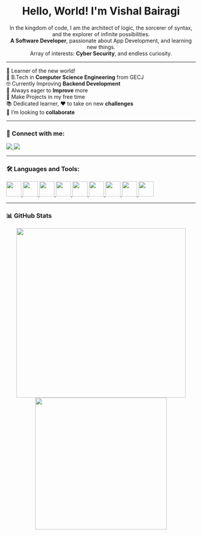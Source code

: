 <h1 align="center"> Hello, World! I'm Vishal Bairagi</h1>

<p align="center">
  In the kingdom of code, I am the architect of logic, the sorcerer of syntax, and the explorer of infinite possibilities.<br>
  <strong>A Software Developer</strong>, passionate about App Development, and learning new things.<br>
  Array of interests: <strong>Cyber Security</strong>, and endless curiosity.
</p>

---

🌟 Learner of the new world!  
📘 B.Tech in <strong>Computer Science Engineering</strong> from GECJ  
🤓 Currently Improving <strong>Backend Development</strong>  
💪 Always eager to <strong>Improve</strong> more  
🌸 Make Projects in my free time  
📚 Dedicated learner, ❤️ to take on new <strong>challenges</strong>  
🤝 I’m looking to <strong>collaborate</strong>  

---

### 🧿 Connect with me:
<p align="left">
 <a href="mailto:vishalba499@gmail.com">
  <img src="https://img.shields.io/badge/email-%23D14836.svg?&style=for-the-badge&logo=gmail&logoColor=white" />
</a>

<a href="https://www.linkedin.com/in/vishal-bairagi-b9757a252?utm_source=share&utm_campaign=share_via&utm_content=profile&utm_medium=android_app">
  <img src="https://img.shields.io/badge/LinkedIn-%230077B5.svg?&style=for-the-badge&logo=linkedin&logoColor=white" />
</a>
</p>

---

### 🛠️ Languages and Tools:
<p>
  <a href="https://reactnative.dev/" target="_blank" title="React Native">
    <img src="https://cdn.jsdelivr.net/gh/devicons/devicon/icons/react/react-original.svg" width="40" />
  </a>
  <a href="https://www.python.org/doc/" target="_blank" title="Python">
    <img src="https://cdn.jsdelivr.net/gh/devicons/devicon/icons/python/python-original.svg" width="40" />
  </a>
  <a href="https://docs.flutter.dev/" target="_blank" title="Flutter">
    <img src="https://cdn.jsdelivr.net/gh/devicons/devicon/icons/flutter/flutter-original.svg" width="40"/>
  </a>
  <a href="https://dart.dev/guides" target="_blank" title="Dart">
    <img src="https://cdn.jsdelivr.net/gh/devicons/devicon/icons/dart/dart-original.svg" width="40"/>
  </a>
  <a href="https://docs.oracle.com/en/java/" target="_blank" title="Java">
    <img src="https://cdn.jsdelivr.net/gh/devicons/devicon/icons/java/java-original.svg" width="40"/>
  </a>
  <a href="https://nodejs.org/en/docs" target="_blank" title="Node.js">
    <img src="https://cdn.jsdelivr.net/gh/devicons/devicon/icons/nodejs/nodejs-original.svg" width="40"/>
  </a>
  <a href="https://devdocs.io/c/" target="_blank" title="C">
    <img src="https://cdn.jsdelivr.net/gh/devicons/devicon/icons/c/c-original.svg" width="40"/>
  </a>
  <a href="https://cplusplus.com/" target="_blank" title="C++">
    <img src="https://cdn.jsdelivr.net/gh/devicons/devicon/icons/cplusplus/cplusplus-original.svg" width="40"/>
  </a>
  <a href="https://www.latex-project.org/help/documentation/" target="_blank" title="LaTeX">
    <img src="https://upload.wikimedia.org/wikipedia/commons/9/92/LaTeX_logo.svg" width="40" />
  </a>
</p>

---

### 📊 GitHub Stats

<p align="center">
  <img src="https://github-readme-stats.vercel.app/api?username=vishbairagi&show_icons=true&theme=tokyonight&include_all_commits=true&count_private=true" width="450"/>
  <img src="https://github-readme-stats.vercel.app/api/top-langs/?username=vishbairagi&langs_count=7&layout=compact&theme=tokyonight&hide=css,html,javascript" width="350"/>
</p>
